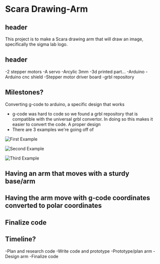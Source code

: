 # Scara Drawing-Arm

## header

This project is to make a Scara drawing arm that will draw an image, specifically the sigma lab logo. 


## header

-2 stepper motors
-A servo 
-Arcylic 3mm
-3d printed part...
-Arduino
-Arduino cnc shield
-Stepper motor driver board
-grbl repository



## Milestones?

Converting g-code to arduino, a specific design that works
- g-code was hard to code so we found a grbl repository that is compatible with the universal grbl convertor. In doing so this makes it easier to convert the code.
A proper design 
- There are 3 examples we're going off of

![First Example](Scaraarm.png)

![Second Example](Armexample.png)

![Third Example](Armexample2.png)


Having an arm that moves with a sturdy base/arm
-
Having the arm move with g-code coordinates converted to polar coordinates
-
Finalize code
-



## Timeline?

-Plan and research code
-Write code and prototype
-Prototype/plan arm
-Design arm
-Finalize code


